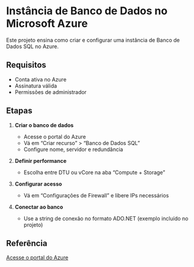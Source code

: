 # Instância de Banco de Dados no Microsoft Azure

Este projeto ensina como criar e configurar uma instância de Banco de Dados SQL no Azure.

## Requisitos
- Conta ativa no Azure
- Assinatura válida
- Permissões de administrador

## Etapas

1. **Criar o banco de dados**
   - Acesse o portal do Azure
   - Vá em “Criar recurso” > “Banco de Dados SQL”
   - Configure nome, servidor e redundância

2. **Definir performance**
   - Escolha entre DTU ou vCore na aba “Compute + Storage”

3. **Configurar acesso**
   - Vá em “Configurações de Firewall” e libere IPs necessários

4. **Conectar ao banco**
   - Use a string de conexão no formato ADO.NET (exemplo incluído no projeto)

## Referência
[Acesse o portal do Azure](https://learn.microsoft.com/pt-br/azure/azure-sql/managed-instance/instance-create-quickstart?view=azuresql&tabs=azure-portal)
